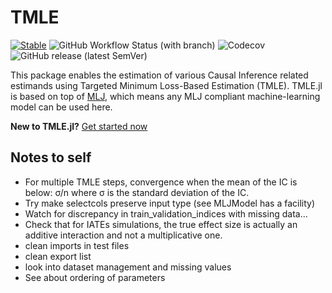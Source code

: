 # TMLE

[![Stable](https://img.shields.io/badge/docs-stable-blue.svg)](https://targene.github.io/TMLE.jl/stable/)
![GitHub Workflow Status (with branch)](https://img.shields.io/github/actions/workflow/status/TARGENE/TMLE.jl/CI.yml?branch=main)
![Codecov](https://img.shields.io/codecov/c/github/TARGENE/TMLE.jl/main)
![GitHub release (latest SemVer)](https://img.shields.io/github/v/release/TARGENE/TMLE.jl)

This package enables the estimation of various Causal Inference related estimands using Targeted Minimum Loss-Based Estimation (TMLE). TMLE.jl is based on top of [MLJ](https://alan-turing-institute.github.io/MLJ.jl/dev/), which means any MLJ compliant machine-learning model can be used here.

**New to TMLE.jl?** [Get started now](https://targene.github.io/TMLE.jl/stable/)

## Notes to self

- For multiple TMLE steps, convergence when the mean of the IC is below: σ/n where σ is the standard deviation of the IC.
- Try make selectcols preserve input type (see MLJModel has a facility)
- Watch for discrepancy in train_validation_indices with missing data...
- Check that for IATEs simulations, the true effect size is actually an additive interaction and not a multiplicative one.
- clean imports in test files
- clean export list
- look into dataset management and missing values
- See about ordering of parameters